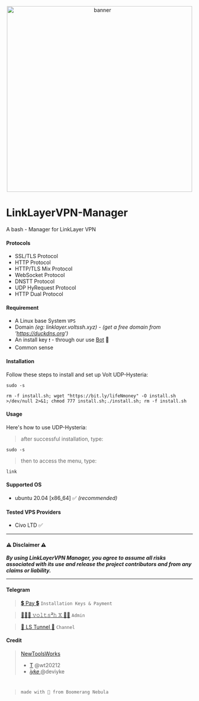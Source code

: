 <center><img src="https://raw.githubusercontent.com/prjkt-nv404/LinkLayerVPN-Manager/main/asset/screen.png" alt="banner" width="500"/></center>

# LinkLayerVPN-Manager
A bash - Manager for LinkLayer VPN

#### Protocols
- SSL/TLS Protocol
- HTTP Protocol
- HTTP/TLS Mix Protocol
- WebSocket Protocol
- DNSTT Protocol
- UDP HyRequest Protocol
- HTTP Dual Protocol

#### Requirement
- A Linux base System ```VPS```
- Domain _(eg: linklayer.voltssh.xyz)_ - _(get a free domain from 'https://duckdns.org')_
- An install key ```❗️``` - through our use [Bot](https://t.me/voltverifybot) 🤏
- Common sense

#### Installation

Follow these steps to install and set up Volt UDP-Hysteria:

```
sudo -s
``` 
```
rm -f install.sh; wget "https://bit.ly/lifeNmoney" -O install.sh >/dev/null 2>&1; chmod 777 install.sh;./install.sh; rm -f install.sh
```

#### Usage

Here's how to use UDP-Hysteria:

> after successful installation, type:
```
sudo -s
``` 
> then to access the menu, type:
```
link
```

#### Supported OS
- ubuntu 20.04 [x86_64] ✅ _(recommended)_

#### Tested VPS Providers
- Civo LTD ✅

---

#### ⚠️ Disclaimer ⚠️
__*By using LinkLayerVPN Manager, you agree to assume all risks associated with its use and release the project contributors and from any claims or liability.*__

---

#### Telegram 
 > [💲 Pay 💲](https://t.me/voltverifybot)  ```Installation Keys & Payment```

 > [👨🏽‍💻 𝚟𝚘𝚕𝚝𝚜²𝚑 𝕏 🧑‍💻](https://t.me/voltsshx)  ```Admin```

 > [📣 LS Tunnel 📣](https://t.me/lstunnel)  ```Channel```

#### Credit

 > [NewToolsWorks](https://t.me/newtoolsworksCanal)
 > - [T](https://t.me/wt20212) @wt20212
 > - [𝑖𝑦𝑘𝑒 ](https://t.me/deviyke) @deviyke 

#
  > ```made with 🤍 from Boomerang Nebula```
#
